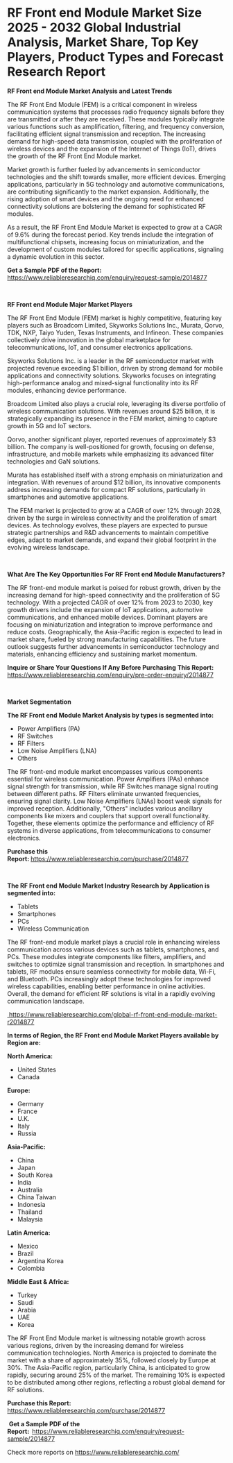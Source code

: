 <p><h1>RF Front end Module Market Size 2025 - 2032 Global Industrial Analysis, Market Share, Top Key Players, Product Types and Forecast Research Report</h1></p><p><strong>RF Front end Module Market Analysis and Latest Trends</strong></p>
<p><p>The RF Front End Module (FEM) is a critical component in wireless communication systems that processes radio frequency signals before they are transmitted or after they are received. These modules typically integrate various functions such as amplification, filtering, and frequency conversion, facilitating efficient signal transmission and reception. The increasing demand for high-speed data transmission, coupled with the proliferation of wireless devices and the expansion of the Internet of Things (IoT), drives the growth of the RF Front End Module market.</p><p>Market growth is further fueled by advancements in semiconductor technologies and the shift towards smaller, more efficient devices. Emerging applications, particularly in 5G technology and automotive communications, are contributing significantly to the market expansion. Additionally, the rising adoption of smart devices and the ongoing need for enhanced connectivity solutions are bolstering the demand for sophisticated RF modules.</p><p>As a result, the RF Front End Module Market is expected to grow at a CAGR of 9.6% during the forecast period. Key trends include the integration of multifunctional chipsets, increasing focus on miniaturization, and the development of custom modules tailored for specific applications, signaling a dynamic evolution in this sector.</p></p>
<p><strong>Get a Sample PDF of the Report:&nbsp;</strong> <a href="https://www.reliableresearchiq.com/enquiry/request-sample/2014877?utm_campaign=2473&utm_medium=2&utm_source=Github&utm_content=ia&utm_term=11022025&utm_id=rf-front-end-module">https://www.reliableresearchiq.com/enquiry/request-sample/2014877</a></p>
<p>&nbsp;</p>
<p><strong>RF Front end Module Major Market Players</strong></p>
<p><p>The RF Front End Module (FEM) market is highly competitive, featuring key players such as Broadcom Limited, Skyworks Solutions Inc., Murata, Qorvo, TDK, NXP, Taiyo Yuden, Texas Instruments, and Infineon. These companies collectively drive innovation in the global marketplace for telecommunications, IoT, and consumer electronics applications.</p><p>Skyworks Solutions Inc. is a leader in the RF semiconductor market with projected revenue exceeding $1 billion, driven by strong demand for mobile applications and connectivity solutions. Skyworks focuses on integrating high-performance analog and mixed-signal functionality into its RF modules, enhancing device performance.</p><p>Broadcom Limited also plays a crucial role, leveraging its diverse portfolio of wireless communication solutions. With revenues around $25 billion, it is strategically expanding its presence in the FEM market, aiming to capture growth in 5G and IoT sectors.</p><p>Qorvo, another significant player, reported revenues of approximately $3 billion. The company is well-positioned for growth, focusing on defense, infrastructure, and mobile markets while emphasizing its advanced filter technologies and GaN solutions.</p><p>Murata has established itself with a strong emphasis on miniaturization and integration. With revenues of around $12 billion, its innovative components address increasing demands for compact RF solutions, particularly in smartphones and automotive applications.</p><p>The FEM market is projected to grow at a CAGR of over 12% through 2028, driven by the surge in wireless connectivity and the proliferation of smart devices. As technology evolves, these players are expected to pursue strategic partnerships and R&D advancements to maintain competitive edges, adapt to market demands, and expand their global footprint in the evolving wireless landscape.</p></p>
<p>&nbsp;</p>
<p><strong>What Are The Key Opportunities For RF Front end Module Manufacturers?</strong></p>
<p><p>The RF front-end module market is poised for robust growth, driven by the increasing demand for high-speed connectivity and the proliferation of 5G technology. With a projected CAGR of over 12% from 2023 to 2030, key growth drivers include the expansion of IoT applications, automotive communications, and enhanced mobile devices. Dominant players are focusing on miniaturization and integration to improve performance and reduce costs. Geographically, the Asia-Pacific region is expected to lead in market share, fueled by strong manufacturing capabilities. The future outlook suggests further advancements in semiconductor technology and materials, enhancing efficiency and sustaining market momentum.</p></p>
<p><strong>Inquire or Share Your Questions If Any Before Purchasing This Report:</strong> <a href="https://www.reliableresearchiq.com/enquiry/pre-order-enquiry/2014877?utm_campaign=2473&utm_medium=2&utm_source=Github&utm_content=ia&utm_term=11022025&utm_id=rf-front-end-module">https://www.reliableresearchiq.com/enquiry/pre-order-enquiry/2014877</a></p>
<p>&nbsp;</p>
<p><strong>Market Segmentation</strong></p>
<p><strong>The RF Front end Module Market Analysis by types is segmented into:</strong></p>
<p><ul><li>Power Amplifiers (PA)</li><li>RF Switches</li><li>RF Filters</li><li>Low Noise Amplifiers (LNA)</li><li>Others</li></ul></p>
<p><p>The RF front-end module market encompasses various components essential for wireless communication. Power Amplifiers (PAs) enhance signal strength for transmission, while RF Switches manage signal routing between different paths. RF Filters eliminate unwanted frequencies, ensuring signal clarity. Low Noise Amplifiers (LNAs) boost weak signals for improved reception. Additionally, "Others" includes various ancillary components like mixers and couplers that support overall functionality. Together, these elements optimize the performance and efficiency of RF systems in diverse applications, from telecommunications to consumer electronics.</p></p>
<p><strong>Purchase this Report:&nbsp;</strong><a href="https://www.reliableresearchiq.com/purchase/2014877?utm_campaign=2473&utm_medium=2&utm_source=Github&utm_content=ia&utm_term=11022025&utm_id=rf-front-end-module">https://www.reliableresearchiq.com/purchase/2014877</a></p>
<p>&nbsp;</p>
<p><strong>The RF Front end Module Market Industry Research by Application is segmented into:</strong></p>
<p><ul><li>Tablets</li><li>Smartphones</li><li>PCs</li><li>Wireless Communication</li></ul></p>
<p><p>The RF front-end module market plays a crucial role in enhancing wireless communication across various devices such as tablets, smartphones, and PCs. These modules integrate components like filters, amplifiers, and switches to optimize signal transmission and reception. In smartphones and tablets, RF modules ensure seamless connectivity for mobile data, Wi-Fi, and Bluetooth. PCs increasingly adopt these technologies for improved wireless capabilities, enabling better performance in online activities. Overall, the demand for efficient RF solutions is vital in a rapidly evolving communication landscape.</p></p>
<p><a href="https://www.reliableresearchiq.com/global-rf-front-end-module-market-r2014877?utm_campaign=2473&utm_medium=2&utm_source=Github&utm_content=ia&utm_term=11022025&utm_id=rf-front-end-module">&nbsp;https://www.reliableresearchiq.com/global-rf-front-end-module-market-r2014877</a></p>
<p><strong>In terms of Region, the RF Front end Module Market Players available by Region are:</strong></p>
<p>
    <p> <strong> North America: </strong>
        <ul>
            <li>United States</li>
            <li>Canada</li>
        </ul>
        </p> 
    <p> <strong> Europe: </strong>
        <ul>
            <li>Germany</li>
            <li>France</li>
            <li>U.K.</li>
            <li>Italy</li>
            <li>Russia</li>
        </ul>
        </p> 
    <p> <strong> Asia-Pacific: </strong>
        <ul>
            <li>China</li>
            <li>Japan</li>
            <li>South Korea</li>
            <li>India</li>
            <li>Australia</li>
            <li>China Taiwan</li>
            <li>Indonesia</li>
            <li>Thailand</li>
            <li>Malaysia</li>
        </ul>
        </p> 
    <p> <strong> Latin America: </strong>
        <ul>
            <li>Mexico</li>
            <li>Brazil</li>
            <li>Argentina Korea</li>
            <li>Colombia</li>
        </ul>
        </p> 
    <p> <strong> Middle East & Africa: </strong>
        <ul>
            <li>Turkey</li>
            <li>Saudi</li>
            <li>Arabia</li>
            <li>UAE</li>
            <li>Korea</li>
        </ul>
    </p>
    </p>
<p><p>The RF Front End Module market is witnessing notable growth across various regions, driven by the increasing demand for wireless communication technologies. North America is projected to dominate the market with a share of approximately 35%, followed closely by Europe at 30%. The Asia-Pacific region, particularly China, is anticipated to grow rapidly, securing around 25% of the market. The remaining 10% is expected to be distributed among other regions, reflecting a robust global demand for RF solutions.</p></p>
<p><strong>Purchase this Report: </strong><a href="https://www.reliableresearchiq.com/purchase/2014877?utm_campaign=2473&utm_medium=2&utm_source=Github&utm_content=ia&utm_term=11022025&utm_id=rf-front-end-module">https://www.reliableresearchiq.com/purchase/2014877</a></p>
<p>&nbsp;<strong>Get a Sample PDF of the Report:&nbsp;&nbsp;</strong><a href="https://www.reliableresearchiq.com/enquiry/request-sample/2014877?utm_campaign=2473&utm_medium=2&utm_source=Github&utm_content=ia&utm_term=11022025&utm_id=rf-front-end-module">https://www.reliableresearchiq.com/enquiry/request-sample/2014877</a></p>
<p><strong></strong></p>
<p>Check more reports on <a href="https://www.reliableresearchiq.com/?utm_campaign=2473&utm_medium=2&utm_source=Github&utm_content=ia&utm_term=11022025&utm_id=rf-front-end-module">https://www.reliableresearchiq.com/</a></p>
